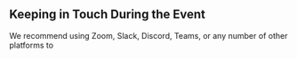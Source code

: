 ## Keeping in Touch During the Event
We recommend using Zoom, Slack, Discord, Teams, or any number of other platforms to 
